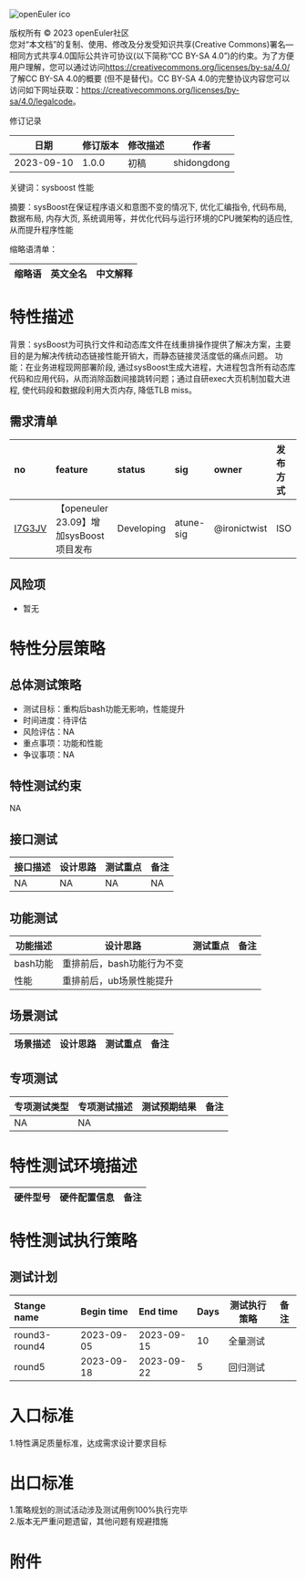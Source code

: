 ![openEuler ico](../../images/openEuler.png)

版权所有 © 2023 openEuler社区  
您对“本文档”的复制、使用、修改及分发受知识共享(Creative Commons)署名—相同方式共享4.0国际公共许可协议(以下简称“CC BY-SA
4.0”)的约束。为了方便用户理解，您可以通过访问<https://creativecommons.org/licenses/by-sa/4.0/>了解CC BY-SA 4.0的概要 (但不是替代)。CC BY-SA
4.0的完整协议内容您可以访问如下网址获取：<https://creativecommons.org/licenses/by-sa/4.0/legalcode>。

 修订记录

| 日期 | 修订版本     | 修改描述  | 作者 |
| ---- | ----------- | -------- | ---- |
| 2023-09-10 |  1.0.0    |  初稿     | shidongdong |

关键词：sysboost 性能

摘要：sysBoost在保证程序语义和意图不变的情况下, 优化汇编指令, 代码布局, 数据布局, 内存大页, 系统调用等，并优化代码与运行环境的CPU微架构的适应性, 从而提升程序性能

缩略语清单：

| 缩略语 | 英文全名 | 中文解释 |
| ------ | -------- | -------- |


# 特性描述
<!-- 主要介绍特性实现的背景、功能以及作用 -->
背景：sysBoost为可执行文件和动态库文件在线重排操作提供了解决方案，主要目的是为解决传统动态链接性能开销大，而静态链接灵活度低的痛点问题。
功能：在业务进程现网部署阶段, 通过sysBoost生成大进程，大进程包含所有动态库代码和应用代码，从而消除函数间接跳转问题；通过自研exec大页机制加载大进程, 使代码段和数据段利用大页内存, 降低TLB miss。

## 需求清单
|no|feature|status|sig|owner|发布方式|涉及软件包列表|
|:----|:---|:---|:--|:----|:----|:----|
|[I7G3JV](https://gitee.com/openeuler/release-management/issues/I7G3JV)| 【openeuler 23.09】增加sysBoost项目发布 | Developing | atune-sig | @ironictwist | ISO  | sysboost |

## 风险项
<!-- 主要描述特性已知风险项 -->
- 暂无

# 特性分层策略
## 总体测试策略
<!-- 主要描述特性的整体测试策略，主要开展哪些测试(接口/功能/场景/专项) -->
- 测试目标：重构后bash功能无影响，性能提升
- 时间进度：待评估
- 风险评估：NA
- 重点事项：功能和性能
- 争议事项：NA


## 特性测试约束
<!-- 主要描述特性测试的约束条件 -->
NA

## 接口测试
<!-- 主要描述接口级测试策略及测试设计思路 -->
| 接口描述 | 设计思路 | 测试重点 | 备注 |
| ------- | ------- | ------- | ---- |
| NA | NA  | NA  | NA  |


## 功能测试
<!-- 主要描述特性提供的功能的测试策略及测试思路 -->
| 功能描述 | 设计思路 | 测试重点 | 备注 |
| ------- | ------- | ------- | ---- |
| bash功能 | 重排前后，bash功能行为不变 |   |      |
| 性能 | 重排前后，ub场景性能提升 |   |      |


## 场景测试
<!-- 主要描述对特性使用的主要场景的测试策略及测试思路 -->
| 场景描述 | 设计思路 | 测试重点 | 备注 |
| ------- | ------- | ------- | ---- |


## 专项测试
<!-- 主要描述其他专项测试,如安全测试 稳定性测试 性能测试 兼容性测试等 -->
| 专项测试类型 | 专项测试描述 | 测试预期结果 | 备注 |
| ----------- | ----------- | ----------- | ---- |
| NA | NA |  |      |


# 特性测试环境描述
<!-- 主要描述执行测试的硬件信息 -->
| 硬件型号 | 硬件配置信息 | 备注 |
| -------- | ------------ | ---- |

# 特性测试执行策略

## 测试计划
<!-- 测试执行策略主要描述该轮次执行的分层策略中的测试项 -->
| Stange name   | Begin time | End time   | Days | 测试执行策略                   | 备注   |
| :------------ | :--------- | :--------- | ---- | ----------------------------- | ------ |
|     round3-round4          |  2023-09-05          |2023-09-15         | 10     | 全量测试                               |        |
|     round5           |   2023-09-18         |  2023-09-22          |5      |   回归测试                            |        |


# 入口标准  
1.特性满足质量标准，达成需求设计要求目标

# 出口标准  
1.策略规划的测试活动涉及测试用例100%执行完毕  
2.版本无严重问题遗留，其他问题有规避措施

# 附件
